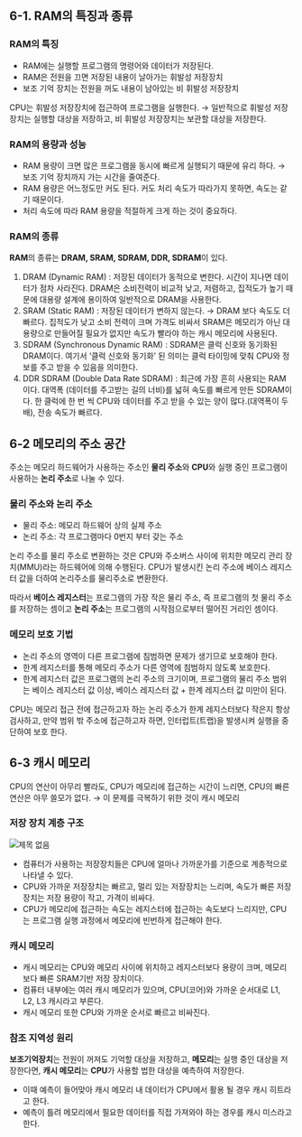 ## 6-1. RAM의 특징과 종류

### **RAM의 특징**

- RAM에는 실행할 프로그램의 명령어와 데이터가 저장된다.
- RAM은 전원을 끄면 저장된 내용이 날아가는 휘발성 저장장치
- 보조 기억 장치는 전원을 꺼도 내용이 남아있는 비 휘발성 저장장치

CPU는 휘발성 저장장치에 접근하여 프로그램을 실행한다. → 일반적으로 휘발성 저장장치는 실행할 대상을 저장하고, 비 휘발성 저장장치는 보관할 대상을 저장한다.

### **RAM의 용량과 성능**

- RAM 용량이 크면 많은 프로그램을 동시에 빠르게 실행되기 때문에 유리 하다. → 보조 기억 장치까지 가는 시간을 줄여준다.
- RAM 용량은 어느정도만 커도 된다. 커도 처리 속도가 따라가지 못하면, 속도는 같기 때문이다.
- 처리 속도에 따라 RAM 용량을 적절하게 크게 하는 것이 중요하다.

### RAM의 종류

**RAM**의 종류는 **DRAM, SRAM, SDRAM, DDR, SDRAM**이 있다. 

1. DRAM (Dynamic RAM) : 저장된 데이터가 동적으로 변한다. 시간이 지나면 데이터가 점차 사라진다. DRAM은 소비전력이 비교적 낮고, 저렴하고, 집적도가 높기 때문에 대용량 설계에 용이하여 일반적으로 DRAM을 사용한다.
2. SRAM (Static RAM) : 저장된 데이터가 변하지 않는다. → DRAM 보다 속도도 더 빠르다. 집적도가 낮고 소비 전력이 크며 가격도 비싸서 SRAM은 메모리가 아닌 대용량으로 만들어질 필요가 없지만 속도가 빨라야 하는 캐시 메모리에 사용된다.
3. SDRAM (Synchronous Dynamic RAM) : SDRAM은 클럭 신호와 동기화된 DRAM이다. 여기서 ‘클럭 신호와 동기화’ 된 의미는 클럭 타이밍에 맞춰 CPU와 정보를 주고 받을 수 있음을 의미한다.
4. DDR SDRAM (Double Data Rate SDRAM) : 최근에 가장 흔히 사용되는 RAM이다. 대역폭 (데이터를 주고받는 길의 너비)를 넓혀 속도를 빠르게 만든 SDRAM이다. 한 클럭에 한 번 씩 CPU와 데이터를 주고 받을 수 있는 양이 많다.(대역폭이 두 배), 전송 속도가 빠르다.

## **6-2 메모리의 주소 공간**

주소는 메모리 하드웨어가 사용하는 주소인 **물리 주소**와 **CPU**와 실행 중인 프로그램이 사용하는 **논리 주소**로 나눌 수 있다. 

### **물리 주소와 논리 주소**

- 물리 주소: 메모리 하드웨어 상의 실제 주소
- 논리 주소: 각 프로그램마다 0번지 부터 갖는 주소

논리 주소를 물리 주소로 변환하는 것은 CPU와 주소버스 사이에 위치한 메모리 관리 장치(MMU)라는 하드웨어에 의해 수행된다. CPU가 발생시킨 논리 주소에 베이스 레지스터 값을 더하여 논리주소를 물리주소로 변환한다. 

따라서 **베이스 레지스터**는 프로그램의 가장 작은 물리 주소, 즉 프로그램의 첫 물리 주소를 저장하는 셈이고 **논리 주소**는 프로그램의 시작점으로부터 떨어진 거리인 셈이다. 

### **메모리 보호 기법**

- 논리 주소의 영역이 다른 프로그램에 침범하면 문제가 생기므로 보호해야 한다.
- 한계 레지스터를 통해 메모리 주소가 다른 영역에 침범하지 않도록 보호한다.
- 한계 레지스터 값은 프로그램의 논리 주소의 크기이며, 프로그램의 물리 주소 범위는 베이스 레지스터 값 이상, 베이스 레지스터 값 + 한계 레지스터 값 미만이 된다.

CPU는 메모리 접근 전에 접근하고자 하는 논리 주소가 한계 레지스터보다 작은지 항상 검사하고, 만약 범위 밖 주소에 접근하고자 하면, 인터럽트(트랩)을 발생시켜 실행을 중단하여 보호 한다.

## **6-3 캐시 메모리**

CPU의 연산이 아무리 빨라도, CPU가 메모리에 접근하는 시간이 느리면, CPU의 빠른 연산은 아무 쓸모가 없다. → 이 문제를 극복하기 위한 것이 캐시 메모리

### **저장 장치 계층 구조**
![제목 없음](https://github.com/user-attachments/assets/e60edf2c-f9b6-4893-a85c-580c7c3ebc7a)

- 컴퓨터가 사용하는 저장장치들은 CPU에 얼마나 가까운가를 기준으로 계층적으로 나타낼 수 있다.
- CPU와 가까운 저장장치는 빠르고, 멀리 있는 저장장치는 느리며, 속도가 빠른 저장장치는 저장 용량이 작고, 가격이 비싸다.
- CPU가 메모리에 접근하는 속도는 레지스터에 접근하는 속도보다 느리지만, CPU는 프로그램 실행 과정에서 메모리에 빈번하게 접근해야 한다.

### **캐시 메모리**

- 캐시 메모리는 CPU와 메모리 사이에 위치하고 레지스터보다 용량이 크며, 메모리보다 빠른 SRAM기반 저장 장치이다.
- 컴퓨터 내부에는 여러 캐시 메모리가 있으며, CPU(코어)와 가까운 순서대로 L1, L2, L3 캐시라고 부른다.
- 캐시 메모리 또한 CPU와 가까운 순서로 빠르고 비싸진다.

### **참조 지역성 원리**

**보조기억장치**는 전원이 꺼져도 기억할 대상을 저장하고, **메모리**는 실행 중인 대상을 저장한다면, **캐시 메모리**는 **CPU**가 사용할 법한 대상을 예측하여 저장한다.

- 이때 예측이 들어맞아 캐시 메모리 내 데이터가 CPU에서 활용 될 경우 캐시 히트라고 한다.
- 예측이 틀려 메모리에서 필요한 데이터를 직접 가져와야 하는 경우를 캐시 미스라고 한다.
